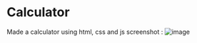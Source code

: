 # Calculator

Made a calculator using html, css and js
screenshot : 
![image](https://user-images.githubusercontent.com/96107092/227734202-d078d497-0cbe-47eb-a05f-22a14ced20cc.png)
